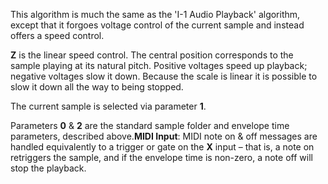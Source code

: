 
This algorithm is much the same as the 'I-1 Audio Playback' algorithm, except that it forgoes voltage control of the
current sample and instead offers a speed control.

**Z** is the linear speed control. The central position corresponds to the sample playing at its natural pitch. Positive
voltages speed up playback; negative voltages slow it down. Because the scale is linear it is possible to slow it down
all the way to being stopped.

The current sample is selected via parameter **1**.

Parameters **0** & **2** are the standard sample folder and envelope time parameters, described above.**MIDI Input**: MIDI note
on & off messages are handled equivalently to a trigger or gate on the **X** input – that is, a note on retriggers the
sample, and if the envelope time is non-zero, a note off will stop the playback.

